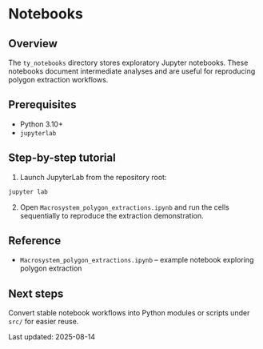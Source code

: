 # Notebooks

## Overview
The `ty_notebooks` directory stores exploratory Jupyter notebooks. These
notebooks document intermediate analyses and are useful for reproducing polygon
extraction workflows.

## Prerequisites
- Python 3.10+
- `jupyterlab`

## Step-by-step tutorial
1. Launch JupyterLab from the repository root:

```bash
jupyter lab
```

2. Open `Macrosystem_polygon_extractions.ipynb` and run the cells sequentially
   to reproduce the extraction demonstration.

## Reference
- `Macrosystem_polygon_extractions.ipynb` – example notebook exploring polygon
  extraction

## Next steps
Convert stable notebook workflows into Python modules or scripts under `src/`
for easier reuse.

Last updated: 2025-08-14
